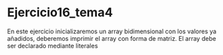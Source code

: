 # Ejercicio16_tema4

En este ejercicio inicializaremos un array bidimensional con los valores ya añadidos, deberemos imprimir el array con forma de matriz.
El array debe ser declarado mediante literales
